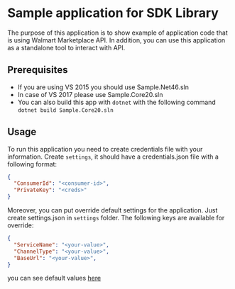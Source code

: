 # Sample application for SDK Library

The purpose of this application is to show example of application code that is using Walmart Marketplace API.
In addition, you can use this application as a standalone tool to interact with API.

## Prerequisites

* If you are using VS 2015 you should use Sample.Net46.sln
* In case of VS 2017 please use Sample.Core20.sln
* You can also build this app with `dotnet` with the following command `dotnet build Sample.Core20.sln`

## Usage

To run this application you need to create credentials file with your information. Create `settings`, it should have a credentials.json file with a following format:

```json
{
  "ConsumerId": "<consumer-id>",
  "PrivateKey": "<creds>"
}
```

Moreover, you can put override default settings for the application. Just create settings.json in `settings` folder. The following keys are available for override:

```json
{
  "ServiceName": "<your-value>",
  "ChannelType": "<your-value>",
  "BaseUrl": "<your-value>",
}
```

you can see default values [here](defaultSettings.json)
